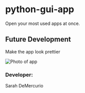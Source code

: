 # python-gui-app
Open your most used apps at once.

## Future Development
Make the app look prettier


![Photo of app]("/python-gui-app/images/app.pic.png")

### Developer:
Sarah DeMercurio
